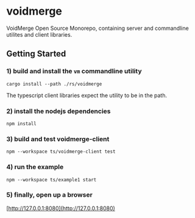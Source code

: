 # voidmerge

VoidMerge Open Source Monorepo, containing server and commandline utilites and client libraries.

## Getting Started

### 1) build and install the `vm` commandline utility

```
cargo install --path ./rs/voidmerge
```

The typescript client libraries expect the utility to be in the path.

### 2) install the nodejs dependencies

```
npm install
```

### 3) build and test voidmerge-client

```
npm --workspace ts/voidmerge-client test
```

### 4) run the example

```
npm --workspace ts/example1 start
```

### 5) finally, open up a browser

[http://127.0.0.1:8080](http://127.0.0.1:8080)
